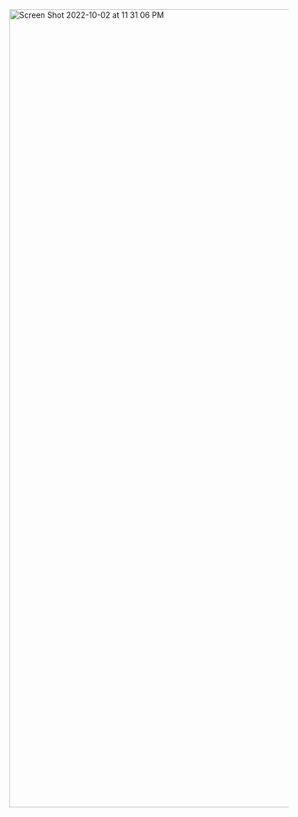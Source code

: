 <img width="1440" alt="Screen Shot 2022-10-02 at 11 31 06 PM" src="https://user-images.githubusercontent.com/102233767/193466663-9fa663b2-79fa-429a-8832-2478c5ee2678.png">
